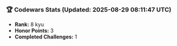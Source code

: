 ### 🏆 Codewars Stats (Updated: 2025-08-29 08:11:47 UTC)

- **Rank:** 8 kyu
- **Honor Points:** 3
- **Completed Challenges:** 1
